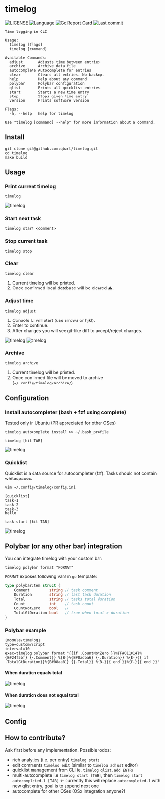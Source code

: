 # timelog

[![LICENSE](https://img.shields.io/github/license/qbart/timelog)](https://github.com/qbart/timelog/blob/master/LICENSE)
[![Language](https://img.shields.io/badge/Language-Go-blue.svg)](https://golang.org/)
[![Go Report Card](https://goreportcard.com/badge/github.com/qbart/timelog)](https://goreportcard.com/report/github.com/qbart/timelog)
[![Last commit](https://img.shields.io/github/last-commit/qbart/timelog)](https://github.com/qbart/timelog/commits/master)


```
Time logging in CLI

Usage:
  timelog [flags]
  timelog [command]

Available Commands:
  adjust       Adjusts time between entries
  archive      Archive data file
  autocomplete Autocomplete for entries
  clear        Clears all entries. No backup.
  help         Help about any command
  polybar      Polybar configuration
  qlist        Prints all quicklist entries
  start        Starts a new time entry
  stop         Stops given time entry
  version      Prints software version

Flags:
  -h, --help   help for timelog

Use "timelog [command] --help" for more information about a command.
```

## Install

```
git clone git@github.com:qbart/timelog.git
cd timelog
make build
```

## Usage

### Print current timelog

```
timelog
```

![timelog](./doc/timelog.png)


### Start next task

```
timelog start <comment>
```

### Stop current task

```
timelog stop
```

### Clear

```
timelog clear
```

1. Current timelog will be printed.
2. Once confirmed local database will be cleared :warning:.

### Adjust time

```
timelog adjust
```

1. Console UI will start (use arrows or hjkl).
2. Enter to continue.
3. After changes you will see git-like diff to accept/reject changes.

![timelog](./doc/timelog_adjust_step1.png)
![timelog](./doc/timelog_adjust_step2.png)

### Archive

```
timelog archive
```

1. Current timelog will be printed.
2. Once confirmed file will be moved to archive (`~/.config/timelog/archive/`)

## Configuration

### Install autocompleter (bash + fzf using complete)

Tested only in Ubuntu (PR appreciated for other OSes)
```
timelog autocomplete install >> ~/.bash_profile
```

```
timelog [hit TAB]
```
![timelog](./doc/timelog_autocomplete_cmds.png)

### Quicklist

Quicklist is a data source for autocompleter (fzf). Tasks should not contain whitespaces.

```
vim ~/.config/timelog/config.ini
```

```
[quicklist]
task-1
task-2
task-3
hello
```

```
task start [hit TAB]
```
![timelog](./doc/timelog_autocomplete_qlist.png)

## Polybar (or any other bar) integration

You can integrate timelog with your custom bar:
```
timelog polybar format "FORMAT"
```

`FORMAT` exposes following vars in `go` template:
```go
type polybarItem struct {
	Comment         string // task comment
	Duration        string // last task duration
	Total           string // tasks total duration
	Count           int    // task count
	CountNotZero    bool   //
	TotalGtDuration bool   // true when total > duration
}
```

### Polybar example

```
[module/timelog]
type=custom/script
interval=10
exec=timelog polybar format "{{if .CountNotZero }}%{F#011814}%{B#24f5bf} {{.Comment}} %{B-}%{B#0adba6} {{.Duration}} %{B-}{{ if .TotalGtDuration}}%{B#08aa81} {{.Total}} %{B-}{{ end }}%{F-}{{ end }}"
```

#### When duration equals total
![timelog](./doc/timelog_polybar_same.png)
#### When duration does not equal total
![timelog](./doc/timelog_polybar.png)

## Config

## How to contribute?

Ask first before any implementation.
Possible todos:
- rich analytics (i.e. per entry) `timelog stats`
- edit comments `timelog edit` (similar to `timelog adjust` editor)
- quicklist management from CLI ie. `timelog qlist.add ENTRY`
- multi-autocomplete i.e `timelog start [TAB]`, then `timelog start autocompleted-1 [TAB]` <- currently this will replace `autocompleted-1` with new qlist entry, goal is to append next one
- autocomplete for other OSes (OSx integration anyone?)
